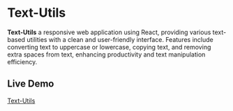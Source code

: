 # Text-Utils

**Text-Utils** a responsive web application using React, providing various text-based utilities with a clean and user-friendly interface. 
Features include converting text to uppercase or lowercase, copying text, and removing extra spaces from text, enhancing productivity and text manipulation efficiency.



## Live Demo
[Text-Utils](https://txt-utility.vercel.app/)

